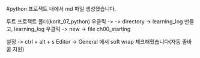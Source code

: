 #python 프로젝트 내에서 md 파일 생성했습니다.

루트 프로젝트 폴더(korit_07_python) 우클릭 -> 
-> directory -> learning_log 만들고, learning_log 우클릭
-> new -> file
ch00_starting

설정 -> ctrl + alt + s
Editor -> General 에서 soft wrap 체크해줬습니다(자동 줄바꿈 지원)